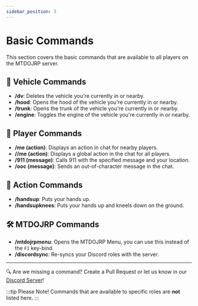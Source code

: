 ```yaml
---
sidebar_position: 3
---
```


# Basic Commands

This section covers the basic commands that are available to all players on the MTDOJRP server.

## 🚗 Vehicle Commands
- **/dv**: Deletes the vehicle you're currently in or nearby.
- **/hood**: Opens the hood of the vehicle you're currently in or nearby.
- **/trunk**: Opens the trunk of the vehicle you're currently in or nearby.
- **/engine**: Toggles the engine of the vehicle you're currently in or nearby.

## 🧑 Player Commands
- **/me (action)**: Displays an action in chat for nearby players.
- **//me (action)**: Displays a global action in the chat for all players.
- **/911 (message)**: Calls 911 with the specified message and your location.
- **/ooc (message)**: Sends an out-of-character message in the chat.

## 🚶 Action Commands
- **/handsup**: Puts your hands up.
- **/handsupknees**: Puts your hands up and kneels down on the ground.

## 🛠️ MTDOJRP Commands
- **/mtdojrpmenu**: Opens the MTDOJRP Menu, you can use this instead of the `F1` key-bind.
- **/discordsync**: Re-syncs your Discord roles with the server.

---

🔍 Are we missing a command? Create a Pull Request or let us know in our [Discord Server](https://discord.gg/fRwb4wAvyC)!

:::tip Please Note!
Commands that are available to specific roles are **not** listed here.
:::
